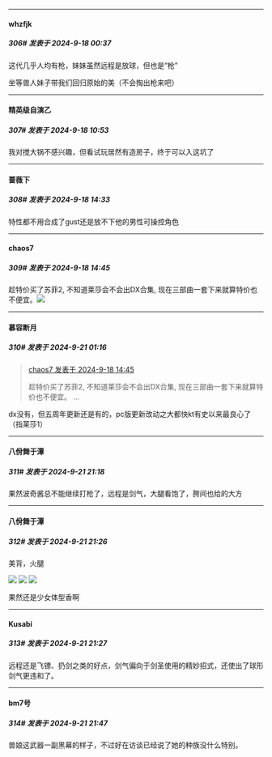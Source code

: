 ﻿
*****

####  whzfjk  
##### 306#       发表于 2024-9-18 00:37

这代几乎人均有枪，妹妹虽然远程是放球，但也是“枪”

坐等兽人妹子带我们回归原始的美（不会掏出枪来吧）


*****

####  精英级自演乙  
##### 307#       发表于 2024-9-18 10:53

我对搅大锅不感兴趣，但看试玩居然有造房子，终于可以入这坑了


*****

####  蔷薇下  
##### 308#       发表于 2024-9-18 14:33

特性都不用合成了gust还是放不下他的男性可操控角色


*****

####  chaos7  
##### 309#       发表于 2024-9-18 14:45

趁特价买了苏菲2, 不知道莱莎会不会出DX合集, 现在三部曲一套下来就算特价也不便宜。<img src="https://static.saraba1st.com/image/smiley/face2017/009.gif" referrerpolicy="no-referrer">


*****

####  慕容断月  
##### 310#       发表于 2024-9-21 01:16

<blockquote><a href="httphttps://bbs.saraba1st.com/2b/forum.php?mod=redirect&amp;goto=findpost&amp;pid=66236072&amp;ptid=2196877" target="_blank">chaos7 发表于 2024-9-18 14:45</a>

趁特价买了苏菲2, 不知道莱莎会不会出DX合集, 现在三部曲一套下来就算特价也不便宜。 ...</blockquote>
dx没有，但五周年更新还是有的，pc版更新改动之大都快kt有史以来最良心了（指莱莎1）


*****

####  八佾舞于潭  
##### 311#       发表于 2024-9-21 21:18

果然波奇酱总不能继续打枪了，远程是剑气，大腿看饱了，胯间也给的大方


*****

####  八佾舞于潭  
##### 312#       发表于 2024-9-21 21:26

美背，火腿

<img src="https://p.sda1.dev/19/4f8aabc0d49ee352729ab041e18f445a/Snipaste_2024-09-21_21-19-33.png" referrerpolicy="no-referrer">
<img src="https://p.sda1.dev/19/d1fadee6158d29fafa4b9fddad7837df/Snipaste_2024-09-21_21-19-42.png" referrerpolicy="no-referrer">
<img src="https://p.sda1.dev/19/ad006f29d54627de7182b7176067f3bf/Snipaste_2024-09-21_21-21-00.png" referrerpolicy="no-referrer">

果然还是少女体型香啊

*****

####  Kusabi  
##### 313#       发表于 2024-9-21 21:27

远程还是飞镖、扔剑之类的好点，剑气偏向于剑圣使用的精妙招式，还使出了球形剑气更违和了。


*****

####  bm7号  
##### 314#       发表于 2024-9-21 21:47

兽娘这武器一副黑幕的样子，不过好在访谈已经说了她的种族没什么特别。

